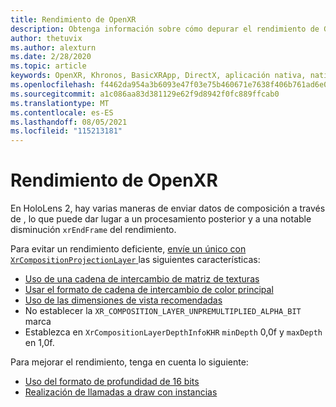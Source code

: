 ```yaml
---
title: Rendimiento de OpenXR
description: Obtenga información sobre cómo depurar el rendimiento de GPU de las aplicaciones de realidad mixta de OpenXR.
author: thetuvix
ms.author: alexturn
ms.date: 2/28/2020
ms.topic: article
keywords: OpenXR, Khronos, BasicXRApp, DirectX, aplicación nativa, nativa, motor personalizado, middleware, rendimiento, optimización, depuración de GPU, RenderDoc, MIDDLEWARE
ms.openlocfilehash: f4462da954a3b6093e47f03e75b460671e7638f406b761ad6e05689ab97b3ddc
ms.sourcegitcommit: a1c086aa83d381129e62f9d8942f0fc889ffcab0
ms.translationtype: MT
ms.contentlocale: es-ES
ms.lasthandoff: 08/05/2021
ms.locfileid: "115213181"
---
```

# <a name="openxr-performance"></a>Rendimiento de OpenXR

En HoloLens 2, hay varias maneras de enviar datos de composición a través de , lo que puede dar lugar a un procesamiento posterior y a una notable disminución `xrEndFrame` del rendimiento.

Para evitar un rendimiento deficiente, [envíe un único con `XrCompositionProjectionLayer` ](openxr-best-practices.md#use-a-single-projection-layer) las siguientes características:

* [Uso de una cadena de intercambio de matriz de texturas](openxr-best-practices.md#render-with-texture-array-and-vprt)
* [Usar el formato de cadena de intercambio de color principal](openxr-best-practices.md#select-a-swapchain-format)
* [Uso de las dimensiones de vista recomendadas](openxr-best-practices.md#render-with-recommended-rendering-parameters-and-frame-timing)
* No establecer la `XR_COMPOSITION_LAYER_UNPREMULTIPLIED_ALPHA_BIT` marca
* Establezca en `XrCompositionLayerDepthInfoKHR` `minDepth` 0,0f y `maxDepth` en 1,0f.

Para mejorar el rendimiento, tenga en cuenta lo siguiente:

* [Uso del formato de profundidad de 16 bits](openxr-best-practices.md#choose-a-reasonable-depth-range)
* [Realización de llamadas a draw con instancias](openxr-best-practices.md#render-with-texture-array-and-vprt)
